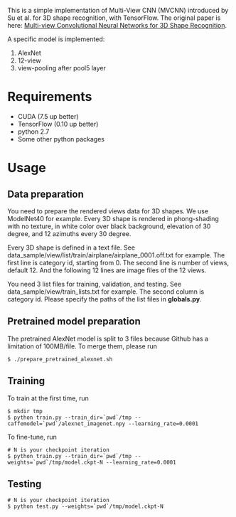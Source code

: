 This is a simple implementation of Multi-View CNN (MVCNN) introduced by Su et al. for 3D shape recognition, with TensorFlow. The original paper is here: [Multi-view Convolutional Neural Networks for 3D Shape Recognition](http://vis-www.cs.umass.edu/mvcnn/).

A specific model is implemented:

1. AlexNet
2. 12-view
3. view-pooling after pool5 layer

# Requirements

- CUDA (7.5 up better)
- TensorFlow (0.10 up better)
- python 2.7
- Some other python packages


# Usage

## Data preparation

You need to prepare the rendered views data for 3D shapes. We use ModelNet40 for example. Every 3D shape is rendered in phong-shading with no texture, in white color over black background, elevation of 30 degree, and 12 azimuths every 30 degree. 

Every 3D shape is defined in a text file. See data\_sample/view/list/train/airplane/airplane_0001.off.txt for example. The first line is category id, starting from 0. The second line is number of views, default 12. And the following 12 lines are image files of the 12 views.

You need 3 list files for training, validation, and testing. See data\_sample/view/train_lists.txt for example. The second column is category id. Please specify the paths of the list files in **globals.py**.

## Pretrained model preparation

The pretrained AlexNet model is split to 3 files because Github has a limitation of 100MB/file. To merge them, please run

```
$ ./prepare_pretrained_alexnet.sh
```

## Training

To train at the first time, run

```
$ mkdir tmp
$ python train.py --train_dir=`pwd`/tmp --caffemodel=`pwd`/alexnet_imagenet.npy --learning_rate=0.0001
```

To fine-tune, run

```
# N is your checkpoint iteration
$ python train.py --train_dir=`pwd`/tmp --weights=`pwd`/tmp/model.ckpt-N --learning_rate=0.0001
```

## Testing

```
# N is your checkpoint iteration
$ python test.py --weights=`pwd`/tmp/model.ckpt-N
```


